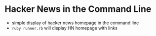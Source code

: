 # Hacker News in the Command Line

- simple display of hacker news homepage in the command line
- `ruby runner.rb` will display HN homepage with links
